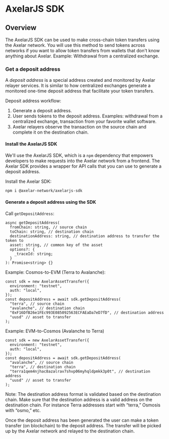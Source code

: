 # AxelarJS SDK

## Overview

The AxelarJS SDK can be used to make cross-chain token transfers using the Axelar network. You will use this method to send tokens across networks if you want to allow token transfers from wallets that don't know anything about Axelar. Example: Withdrawal from a centralized exchange.

### Get a deposit address

A _deposit address_ is a special address created and monitored by Axelar relayer services. It is similar to how centralized exchanges generate a monitored one-time deposit address that facilitate your token transfers.

Deposit address workflow:

1. Generate a deposit address.
2. User sends tokens to the deposit address. Examples: withdrawal from a centralized exchange, transaction from your favorite wallet software.
3. Axelar relayers observe the transaction on the source chain and complete it on the destination chain.

#### Install the AxelarJS SDK

We'll use the AxelarJS SDK, which is a `npm` dependency that empowers developers to make requests into the Axelar network from a frontend. The Axelar SDK provides a wrapper for API calls that you can use to generate a deposit address.

Install the Axelar SDK:

```bash
npm i @axelar-network/axelarjs-sdk
```

#### Generate a deposit address using the SDK

Call `getDepositAddress`:

```tsx
async getDepositAddress(
  fromChain: string, // source chain
  toChain: string, // destination chain
  destinationAddress: string, // destination address to transfer the token to
  asset: string, // common key of the asset
  options?: {
    _traceId: string;
  }
): Promise<string> {}
```

Example: Cosmos-to-EVM (Terra to Avalanche):

```tsx
const sdk = new AxelarAssetTransfer({
  environment: "testnet",
  auth: "local",
});
const depositAddress = await sdk.getDepositAddress(
  "terra", // source chain
  "avalanche", // destination chain
  "0xF16DfB26e1FEc993E085092563ECFAEaDa7eD7fD", // destination address
  "uusd" // asset to transfer
);
```

Example: EVM-to-Cosmos (Avalanche to Terra)

```tsx
const sdk = new AxelarAssetTransfer({
  environment: "testnet",
  auth: "local",
});
const depositAddress = await sdk.getDepositAddress(
  "avalanche", // source chain
  "terra", // destination chain
  "terra1qem4njhac8azalrav7shvp06myhqldpmkk3p0t", // destination address
  "uusd" // asset to transfer
);
```

Note: The destination address format is validated based on the destination chain. Make sure that the destination address is a valid address on the destination chain. For instance Terra addresses start with “terra,” Osmosis with “osmo,” etc.

Once the deposit address has been generated the user can make a token transfer (on blockchain) to the deposit address. The transfer will be picked up by the Axelar network and relayed to the destination chain.
